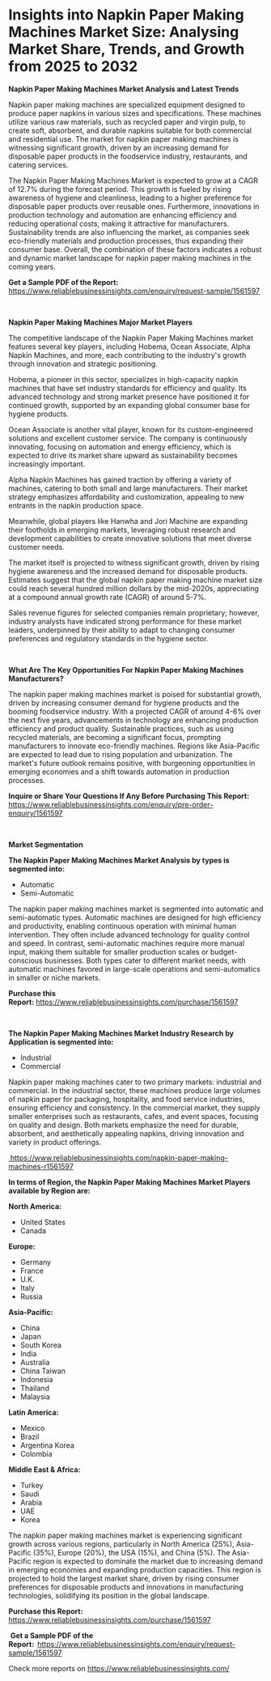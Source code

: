<p><h1>Insights into Napkin Paper Making Machines Market Size: Analysing Market Share, Trends, and Growth from 2025 to 2032</h1></p><p><strong>Napkin Paper Making Machines Market Analysis and Latest Trends</strong></p>
<p><p>Napkin paper making machines are specialized equipment designed to produce paper napkins in various sizes and specifications. These machines utilize various raw materials, such as recycled paper and virgin pulp, to create soft, absorbent, and durable napkins suitable for both commercial and residential use. The market for napkin paper making machines is witnessing significant growth, driven by an increasing demand for disposable paper products in the foodservice industry, restaurants, and catering services.</p><p>The Napkin Paper Making Machines Market is expected to grow at a CAGR of 12.7% during the forecast period. This growth is fueled by rising awareness of hygiene and cleanliness, leading to a higher preference for disposable paper products over reusable ones. Furthermore, innovations in production technology and automation are enhancing efficiency and reducing operational costs, making it attractive for manufacturers. Sustainability trends are also influencing the market, as companies seek eco-friendly materials and production processes, thus expanding their consumer base. Overall, the combination of these factors indicates a robust and dynamic market landscape for napkin paper making machines in the coming years.</p></p>
<p><strong>Get a Sample PDF of the Report:&nbsp;</strong> <a href="https://www.reliablebusinessinsights.com/enquiry/request-sample/1561597?utm_campaign=3256&utm_medium=2&utm_source=Github&utm_content=ia&utm_term=11042025&utm_id=napkin-paper-making-machines">https://www.reliablebusinessinsights.com/enquiry/request-sample/1561597</a></p>
<p>&nbsp;</p>
<p><strong>Napkin Paper Making Machines Major Market Players</strong></p>
<p><p>The competitive landscape of the Napkin Paper Making Machines market features several key players, including Hobema, Ocean Associate, Alpha Napkin Machines, and more, each contributing to the industry's growth through innovation and strategic positioning. </p><p>Hobema, a pioneer in this sector, specializes in high-capacity napkin machines that have set industry standards for efficiency and quality. Its advanced technology and strong market presence have positioned it for continued growth, supported by an expanding global consumer base for hygiene products.</p><p>Ocean Associate is another vital player, known for its custom-engineered solutions and excellent customer service. The company is continuously innovating, focusing on automation and energy efficiency, which is expected to drive its market share upward as sustainability becomes increasingly important.</p><p>Alpha Napkin Machines has gained traction by offering a variety of machines, catering to both small and large manufacturers. Their market strategy emphasizes affordability and customization, appealing to new entrants in the napkin production space. </p><p>Meanwhile, global players like Hanwha and Jori Machine are expanding their footholds in emerging markets, leveraging robust research and development capabilities to create innovative solutions that meet diverse customer needs.</p><p>The market itself is projected to witness significant growth, driven by rising hygiene awareness and the increased demand for disposable products. Estimates suggest that the global napkin paper making machine market size could reach several hundred million dollars by the mid-2020s, appreciating at a compound annual growth rate (CAGR) of around 5-7%. </p><p>Sales revenue figures for selected companies remain proprietary; however, industry analysts have indicated strong performance for these market leaders, underpinned by their ability to adapt to changing consumer preferences and regulatory standards in the hygiene sector.</p></p>
<p>&nbsp;</p>
<p><strong>What Are The Key Opportunities For Napkin Paper Making Machines Manufacturers?</strong></p>
<p><p>The napkin paper making machines market is poised for substantial growth, driven by increasing consumer demand for hygiene products and the booming foodservice industry. With a projected CAGR of around 4-6% over the next five years, advancements in technology are enhancing production efficiency and product quality. Sustainable practices, such as using recycled materials, are becoming a significant focus, prompting manufacturers to innovate eco-friendly machines. Regions like Asia-Pacific are expected to lead due to rising population and urbanization. The market's future outlook remains positive, with burgeoning opportunities in emerging economies and a shift towards automation in production processes.</p></p>
<p><strong>Inquire or Share Your Questions If Any Before Purchasing This Report:</strong> <a href="https://www.reliablebusinessinsights.com/enquiry/pre-order-enquiry/1561597?utm_campaign=3256&utm_medium=2&utm_source=Github&utm_content=ia&utm_term=11042025&utm_id=napkin-paper-making-machines">https://www.reliablebusinessinsights.com/enquiry/pre-order-enquiry/1561597</a></p>
<p>&nbsp;</p>
<p><strong>Market Segmentation</strong></p>
<p><strong>The Napkin Paper Making Machines Market Analysis by types is segmented into:</strong></p>
<p><ul><li>Automatic</li><li>Semi-Automatic</li></ul></p>
<p><p>The napkin paper making machines market is segmented into automatic and semi-automatic types. Automatic machines are designed for high efficiency and productivity, enabling continuous operation with minimal human intervention. They often include advanced technology for quality control and speed. In contrast, semi-automatic machines require more manual input, making them suitable for smaller production scales or budget-conscious businesses. Both types cater to different market needs, with automatic machines favored in large-scale operations and semi-automatics in smaller or niche markets.</p></p>
<p><strong>Purchase this Report:&nbsp;</strong><a href="https://www.reliablebusinessinsights.com/purchase/1561597?utm_campaign=3256&utm_medium=2&utm_source=Github&utm_content=ia&utm_term=11042025&utm_id=napkin-paper-making-machines">https://www.reliablebusinessinsights.com/purchase/1561597</a></p>
<p>&nbsp;</p>
<p><strong>The Napkin Paper Making Machines Market Industry Research by Application is segmented into:</strong></p>
<p><ul><li>Industrial</li><li>Commercial</li></ul></p>
<p><p>Napkin paper making machines cater to two primary markets: industrial and commercial. In the industrial sector, these machines produce large volumes of napkin paper for packaging, hospitality, and food service industries, ensuring efficiency and consistency. In the commercial market, they supply smaller enterprises such as restaurants, cafes, and event spaces, focusing on quality and design. Both markets emphasize the need for durable, absorbent, and aesthetically appealing napkins, driving innovation and variety in product offerings.</p></p>
<p><a href="https://www.reliablebusinessinsights.com/napkin-paper-making-machines-r1561597?utm_campaign=3256&utm_medium=2&utm_source=Github&utm_content=ia&utm_term=11042025&utm_id=napkin-paper-making-machines">&nbsp;https://www.reliablebusinessinsights.com/napkin-paper-making-machines-r1561597</a></p>
<p><strong>In terms of Region, the Napkin Paper Making Machines Market Players available by Region are:</strong></p>
<p>
    <p> <strong> North America: </strong>
        <ul>
            <li>United States</li>
            <li>Canada</li>
        </ul>
        </p> 
    <p> <strong> Europe: </strong>
        <ul>
            <li>Germany</li>
            <li>France</li>
            <li>U.K.</li>
            <li>Italy</li>
            <li>Russia</li>
        </ul>
        </p> 
    <p> <strong> Asia-Pacific: </strong>
        <ul>
            <li>China</li>
            <li>Japan</li>
            <li>South Korea</li>
            <li>India</li>
            <li>Australia</li>
            <li>China Taiwan</li>
            <li>Indonesia</li>
            <li>Thailand</li>
            <li>Malaysia</li>
        </ul>
        </p> 
    <p> <strong> Latin America: </strong>
        <ul>
            <li>Mexico</li>
            <li>Brazil</li>
            <li>Argentina Korea</li>
            <li>Colombia</li>
        </ul>
        </p> 
    <p> <strong> Middle East & Africa: </strong>
        <ul>
            <li>Turkey</li>
            <li>Saudi</li>
            <li>Arabia</li>
            <li>UAE</li>
            <li>Korea</li>
        </ul>
    </p>
    </p>
<p><p>The napkin paper making machines market is experiencing significant growth across various regions, particularly in North America (25%), Asia-Pacific (35%), Europe (20%), the USA (15%), and China (5%). The Asia-Pacific region is expected to dominate the market due to increasing demand in emerging economies and expanding production capacities. This region is projected to hold the largest market share, driven by rising consumer preferences for disposable products and innovations in manufacturing technologies, solidifying its position in the global landscape.</p></p>
<p><strong>Purchase this Report: </strong><a href="https://www.reliablebusinessinsights.com/purchase/1561597?utm_campaign=3256&utm_medium=2&utm_source=Github&utm_content=ia&utm_term=11042025&utm_id=napkin-paper-making-machines">https://www.reliablebusinessinsights.com/purchase/1561597</a></p>
<p>&nbsp;<strong>Get a Sample PDF of the Report:&nbsp;&nbsp;</strong><a href="https://www.reliablebusinessinsights.com/enquiry/request-sample/1561597?utm_campaign=3256&utm_medium=2&utm_source=Github&utm_content=ia&utm_term=11042025&utm_id=napkin-paper-making-machines">https://www.reliablebusinessinsights.com/enquiry/request-sample/1561597</a></p>
<p><strong></strong></p>
<p>Check more reports on <a href="https://www.reliablebusinessinsights.com/?utm_campaign=3256&utm_medium=2&utm_source=Github&utm_content=ia&utm_term=11042025&utm_id=napkin-paper-making-machines">https://www.reliablebusinessinsights.com/</a></p>